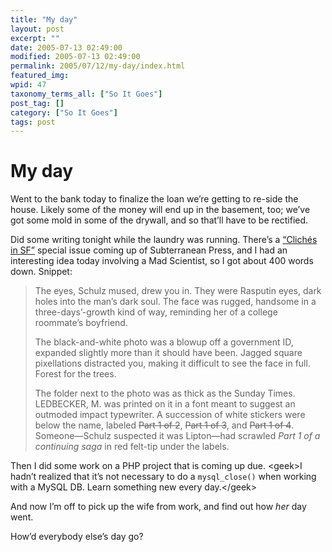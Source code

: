 ```yaml
---
title: "My day"
layout: post
excerpt: ""
date: 2005-07-13 02:49:00
modified: 2005-07-13 02:49:00
permalink: 2005/07/12/my-day/index.html
featured_img: 
wpid: 47
taxonomy_terms_all: ["So It Goes"]
post_tag: []
category: ["So It Goes"]
tags: post
---
```


# My day

Went to the bank today to finalize the loan we’re getting to re-side the house. Likely some of the money will end up in the basement, too; we’ve got some mold in some of the drywall, and so that’ll have to be rectified.

Did some writing tonight while the laundry was running. There’s a [“Clichés in SF”](http://www.scalzi.com/whatever/003471.html) special issue coming up of Subterranean Press, and I had an interesting idea today involving a Mad Scientist, so I got about 400 words down. Snippet:

> The eyes, Schulz mused, drew you in. They were Rasputin eyes, dark holes into the man’s dark soul. The face was rugged, handsome in a three-days’-growth kind of way, reminding her of a college roommate’s boyfriend.
> 
> The black-and-white photo was a blowup off a government ID, expanded slightly more than it should have been. Jagged square pixellations distracted you, making it difficult to see the face in full. Forest for the trees.
> 
> The folder next to the photo was as thick as the Sunday Times. LEDBECKER, M. was printed on it in a font meant to suggest an outmoded impact typewriter. A succession of white stickers were below the name, labeled <s>Part 1 of 2</s>, <s>Part 1 of 3</s>, and <s>Part 1 of 4</s>. Someone—Schulz suspected it was Lipton—had scrawled *Part 1 of a continuing saga* in red felt-tip under the labels.

Then I did some work on a PHP project that is coming up due. &lt;geek&gt;I hadn’t realized that it’s not necessary to do a `mysql_close()` when working with a MySQL DB. Learn something new every day.&lt;/geek&gt;

And now I’m off to pick up the wife from work, and find out how *her* day went.

How’d everybody else’s day go?